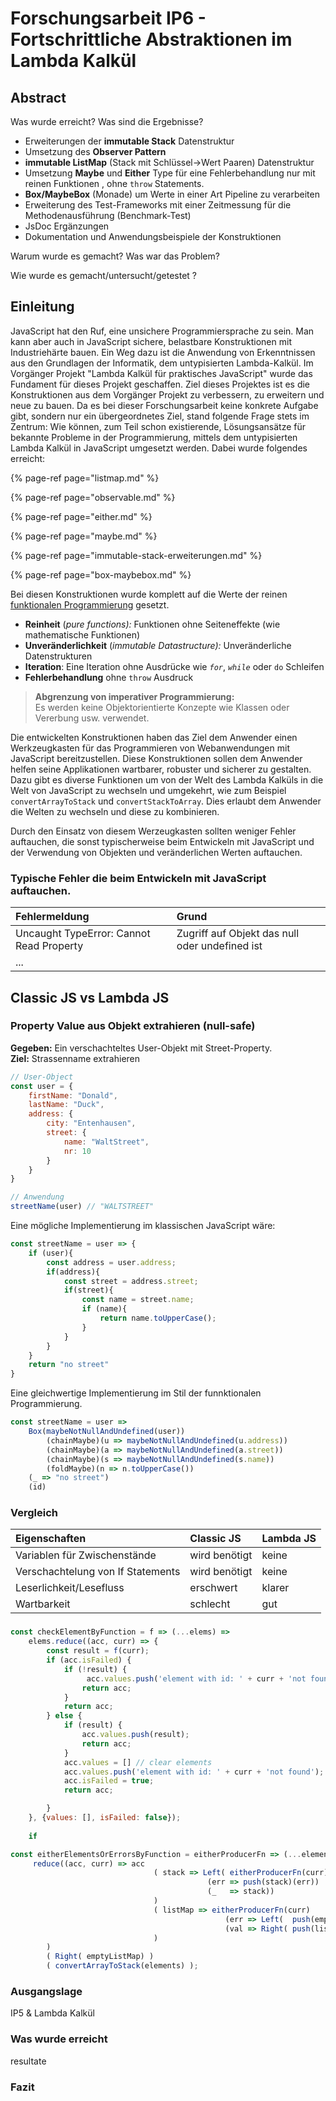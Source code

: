 # Forschungsarbeit IP6 - Fortschrittliche Abstraktionen im Lambda Kalkül

## Abstract

Was wurde erreicht? Was sind die Ergebnisse?

* Erweiterungen der **immutable Stack** Datenstruktur
* Umsetzung des **Observer Pattern**
* **immutable ListMap** \(Stack mit Schlüssel-&gt;Wert Paaren\) Datenstruktur
* Umsetzung **Maybe** und **Either** Type für eine Fehlerbehandlung nur mit reinen Funktionen , ohne `throw` Statements.
* **Box/MaybeBox** \(Monade\) um Werte in einer Art Pipeline zu verarbeiten
* Erweiterung des Test-Frameworks mit einer Zeitmessung für die Methodenausführung \(Benchmark-Test\)
* JsDoc Ergänzungen
* Dokumentation und Anwendungsbeispiele der Konstruktionen

Warum wurde es gemacht? Was war das Problem?

Wie wurde es gemacht/untersucht/getestet ?



## Einleitung

JavaScript hat den Ruf, eine unsichere Programmiersprache zu sein. Man kann aber auch in JavaScript sichere, belastbare Konstruktionen mit Industriehärte bauen. Ein Weg dazu ist die Anwendung von Erkenntnissen aus den Grundlagen der Informatik, dem untypisierten Lambda-Kalkül. Im Vorgänger Projekt "Lambda Kalkül für praktisches JavaScript" wurde das Fundament für dieses Projekt geschaffen. Ziel dieses Projektes ist es die Konstruktionen aus dem Vorgänger Projekt zu verbessern, zu erweitern und neue zu bauen. Da es bei dieser Forschungsarbeit keine konkrete Aufgabe gibt, sondern nur ein übergeordnetes Ziel, stand folgende Frage stets im Zentrum: Wie können, zum Teil schon existierende, Lösungsansätze für bekannte Probleme in der Programmierung, mittels dem untypisierten Lambda Kalkül in JavaScript umgesetzt werden. Dabei wurde folgendes erreicht:

{% page-ref page="listmap.md" %}

{% page-ref page="observable.md" %}

{% page-ref page="either.md" %}

{% page-ref page="maybe.md" %}

{% page-ref page="immutable-stack-erweiterungen.md" %}

{% page-ref page="box-maybebox.md" %}

Bei diesen Konstruktionen wurde komplett auf die Werte der reinen [funktionalen Programmierung](https://de.wikipedia.org/wiki/Funktionale_Programmierung) gesetzt.

* **Reinheit** \(_pure functions\):_   Funktionen ohne Seiteneffekte \(wie mathematische Funktionen\)
* **Unveränderlichkeit** \(_immutable Datastructure\):_  Unveränderliche Datenstrukturen
* **Iteration**: Eine Iteration ohne Ausdrücke wie _`for`_, _`while`_ oder `do` Schleifen
* **Fehlerbehandlung** ohne `throw` Ausdruck

> **Abgrenzung von imperativer Programmierung:**   
> Es werden keine Objektorientierte Konzepte wie Klassen oder Vererbung usw. verwendet.

Die entwickelten Konstruktionen haben das Ziel dem Anwender einen Werkzeugkasten für das Programmieren von Webanwendungen mit JavaScript bereitzustellen. Diese Konstruktionen sollen dem Anwender helfen seine Applikationen wartbarer, robuster und sicherer zu gestalten. Dazu gibt es diverse Funktionen um von der Welt des Lambda Kalküls in die Welt von JavaScript zu wechseln und umgekehrt, wie zum Beispiel `convertArrayToStack` und `convertStackToArray`. Dies erlaubt dem Anwender die Welten zu wechseln und diese zu kombinieren.

Durch den Einsatz von diesem Werzeugkasten sollten weniger Fehler auftauchen, die sonst typischerweise beim Entwickeln mit JavaScript und der Verwendung von Objekten und veränderlichen Werten auftauchen.

### Typische Fehler die beim Entwickeln mit JavaScript auftauchen.

| Fehlermeldung | Grund |
| :--- | :--- |
| Uncaught TypeError: Cannot Read Property | Zugriff auf Objekt das null oder undefined ist |
| ... |  |

## Classic JS vs Lambda JS

### Property Value aus Objekt extrahieren \(null-safe\)

**Gegeben:** Ein verschachteltes User-Objekt mit Street-Property.  
**Ziel:**           Strassenname extrahieren

```javascript
// User-Object
const user = {
    firstName: "Donald",
    lastName: "Duck",
    address: {
        city: "Entenhausen",
        street: {
            name: "WaltStreet",
            nr: 10
        }
    }
}

// Anwendung
streetName(user) // "WALTSTREET"
```

Eine mögliche Implementierung im klassischen JavaScript wäre:

```javascript
const streetName = user => {
    if (user){
        const address = user.address;
        if(address){
            const street = address.street;
            if(street){
                const name = street.name;
                if (name){
                    return name.toUpperCase();
                }
            }
        }
    }
    return "no street"
}
```

Eine gleichwertige Implementierung im Stil der funnktionalen Programmierung.

```javascript
const streetName = user =>
    Box(maybeNotNullAndUndefined(user))
        (chainMaybe)(u => maybeNotNullAndUndefined(u.address))
        (chainMaybe)(a => maybeNotNullAndUndefined(a.street))
        (chainMaybe)(s => maybeNotNullAndUndefined(s.name))
        (foldMaybe)(n => n.toUpperCase())
    (_ => "no street")
    (id)
```

### Vergleich

| Eigenschaften | Classic JS | Lambda JS |
| :--- | :--- | :--- |
| Variablen für Zwischenstände | wird benötigt | keine |
| Verschachtelung von If Statements | wird benötigt | keine |
| Leserlichkeit/Lesefluss | erschwert | klarer |
| Wartbarkeit | schlecht | gut |

### 

### 

```javascript
const checkElementByFunction = f => (...elems) =>
    elems.reduce((acc, curr) => {
        const result = f(curr);
        if (acc.isFailed) {
            if (!result) {
                 acc.values.push('element with id: ' + curr + 'not found');
                return acc;
            }
            return acc;
        } else {
            if (result) {
                acc.values.push(result);
                return acc;
            }
            acc.values = [] // clear elements
            acc.values.push('element with id: ' + curr + 'not found');
            acc.isFailed = true;
            return acc;

        }
    }, {values: [], isFailed: false});
    
    if
```



```javascript
const eitherElementsOrErrorsByFunction = eitherProducerFn => (...elements) =>
     reduce((acc, curr) => acc
                                ( stack => Left( eitherProducerFn(curr)
                                            (err => push(stack)(err))
                                            (_   => stack))
                                )
                                ( listMap => eitherProducerFn(curr)
                                                (err => Left(  push(emptyStack)(err)           ))
                                                (val => Right( push(listMap)( pair(curr)(val) )))
                                )
        )
        ( Right( emptyListMap) )
        ( convertArrayToStack(elements) );
```





### Ausgangslage

IP5 & Lambda Kalkül

### Was wurde erreicht

resultate



### Fazit



